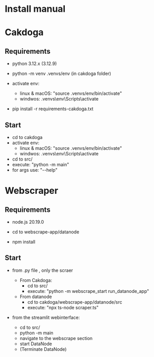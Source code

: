 # Install manual

# Cakdoga

## Requirements

- python 3.12.x (3.12.9)

- python -m venv .venvs/env (in cakdoga folder)
- activate env:
	- linux & macOS: "source .venvs/env/bin/activate"
	- windwos: .venvs\env\Scripts\activate
- pip install -r requirements-cakdoga.txt


## Start

- cd to cakdoga
- activate env:
	- linux & macOS: "source .venvs/env/bin/activate"
	- windwos: .venvs\env\Scripts\activate
- cd to src/
- execute: "python -m main"
- for args use: "--help"



# Webscraper


## Requirements

- node.js 20.19.0 

- cd to webscrape-app/datanode
- npm install

## Start

- from .py file , only the scraer
	- From Cakdoga: 
		- cd to src/
		- execute: "python -m webscrape_start run_datanode_app"
	- From datanode
		- cd to cakdoga/webscrape-app/datanode/src
		- execute: "npx ts-node scraper.ts"
		
- from the streamlit webinterface:
	- cd to src/
	- python -m main
	- navigate to the webscrape section
	- start DataNode
	- (Terminate DataNode)
